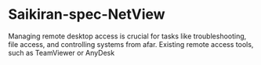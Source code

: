 # Saikiran-spec-NetView
Managing remote desktop access is crucial for tasks like troubleshooting, file access, and controlling systems from afar. Existing remote access tools, such as TeamViewer or AnyDesk
